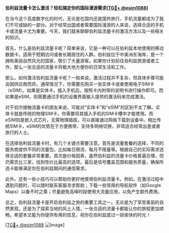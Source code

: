 **伯利兹流量卡怎么激活？轻松搞定你的国际漫游需求[[TG💪+ @esim1088](https://t.me/s/esim1088)]**

在当今这个高度数字化的时代，无论是在国内还是国外旅行，手机流量都成为了我们不可或缺的一部分。对于经常出国或者需要国际漫游的人来说，选择合适的手机卡或流量卡尤为重要。今天，我们就来聊聊伯利兹流量卡的激活方法以及一些相关的知识。

首先，什么是伯利兹流量卡呢？简单来说，它是一种可以在伯利兹本地使用的移动数据卡，适用于短期访问或者长期居住的人群。伯利兹位于中美洲东海岸，是一个拥有美丽自然风光的国家，吸引了大量游客。如果你计划前往伯利兹旅游或者工作，那么一张合适的流量卡将极大地方便你的日常生活和工作。

那么，如何激活伯利兹流量卡呢？一般来说，激活过程并不复杂，但具体步骤可能会因供应商而异。通常情况下，你需要先购买一张实体卡或者使用电子SIM卡（eSIM）。如果是实体卡，插入手机后，按照卡内附带的说明书进行操作即可。而如果是eSIM，则需要通过手机的设置界面输入提供的激活码来完成激活。

对于初次接触流量卡的朋友来说，可能对“实体卡”和“eSIM”的区别不太了解。实体卡就是传统的物理SIM卡，你需要将其插入手机的SIM卡槽中才能使用。而eSIM则是嵌入式芯片，无需物理插拔，可以直接通过网络下载到设备中。相比传统SIM卡，eSIM的优势在于方便携带、支持多网络切换，非常适合经常出差或者旅行的人士。

在选择伯利兹流量卡时，有几个关键点需要注意。首先是流量套餐的选择，不同的服务商提供不同的流量包，比如每日限流、每月不限量等。根据自己的实际需求选择合适的套餐非常重要。其次是价格因素，虽然伯利兹的流量卡价格普遍合理，但仍需货比三家，找到性价比最高的选项。最后是信号覆盖范围和服务质量，确保所选卡能够满足你在伯利兹期间的通信需求。

此外，还有一些小技巧可以帮助你更好地使用伯利兹流量卡。例如，在激活过程中遇到问题时，可以随时联系客服寻求帮助；下载一些常用的导航软件（如Google Maps）以备不时之需；尽量避免高峰时段使用大流量应用，以免产生额外费用。

总之，伯利兹流量卡是开启伯利兹之旅的重要工具之一。无论是为了享受美丽的自然景观，还是为了探索当地的风土人情，一张合适的流量卡都能让你的旅程更加顺畅。希望本文能为你提供有用的信息，祝你在伯利兹度过一段愉快的时光！

[[TG💪+ @esim1088](https://t.me/s/esim1088) ![Image](https://i.postimg.cc/4NQfJmqS/Snipaste-2025-05-13-00-14-12.png)]